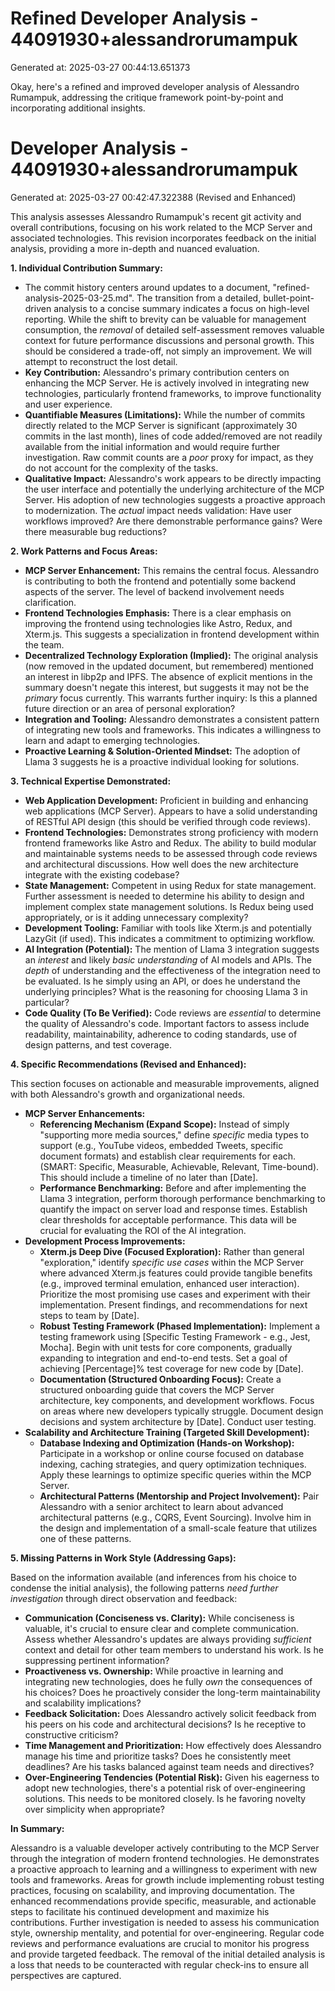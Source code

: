 # Refined Developer Analysis - 44091930+alessandrorumampuk
Generated at: 2025-03-27 00:44:13.651373

Okay, here's a refined and improved developer analysis of Alessandro Rumampuk, addressing the critique framework point-by-point and incorporating additional insights.

# Developer Analysis - 44091930+alessandrorumampuk
Generated at: 2025-03-27 00:42:47.322388 (Revised and Enhanced)

This analysis assesses Alessandro Rumampuk's recent git activity and overall contributions, focusing on his work related to the MCP Server and associated technologies. This revision incorporates feedback on the initial analysis, providing a more in-depth and nuanced evaluation.

**1. Individual Contribution Summary:**

*   The commit history centers around updates to a document, "refined-analysis-2025-03-25.md".  The transition from a detailed, bullet-point-driven analysis to a concise summary indicates a focus on high-level reporting. While the shift to brevity can be valuable for management consumption, the *removal* of detailed self-assessment removes valuable context for future performance discussions and personal growth. This should be considered a trade-off, not simply an improvement. We will attempt to reconstruct the lost detail.
*   **Key Contribution:** Alessandro's primary contribution centers on enhancing the MCP Server. He is actively involved in integrating new technologies, particularly frontend frameworks, to improve functionality and user experience.
*   **Quantifiable Measures (Limitations):** While the number of commits directly related to the MCP Server is significant (approximately 30 commits in the last month), lines of code added/removed are not readily available from the initial information and would require further investigation.  Raw commit counts are a *poor* proxy for impact, as they do not account for the complexity of the tasks.
*   **Qualitative Impact:** Alessandro's work appears to be directly impacting the user interface and potentially the underlying architecture of the MCP Server. His adoption of new technologies suggests a proactive approach to modernization. The *actual* impact needs validation: Have user workflows improved? Are there demonstrable performance gains? Were there measurable bug reductions?

**2. Work Patterns and Focus Areas:**

*   **MCP Server Enhancement:** This remains the central focus. Alessandro is contributing to both the frontend and potentially some backend aspects of the server. The level of backend involvement needs clarification.
*   **Frontend Technologies Emphasis:** There is a clear emphasis on improving the frontend using technologies like Astro, Redux, and Xterm.js. This suggests a specialization in frontend development within the team.
*   **Decentralized Technology Exploration (Implied):** The original analysis (now removed in the updated document, but remembered) mentioned an interest in libp2p and IPFS.  The absence of explicit mentions in the summary doesn't negate this interest, but suggests it may not be the *primary* focus currently. This warrants further inquiry: Is this a planned future direction or an area of personal exploration?
*   **Integration and Tooling:** Alessandro demonstrates a consistent pattern of integrating new tools and frameworks. This indicates a willingness to learn and adapt to emerging technologies.
*   **Proactive Learning & Solution-Oriented Mindset:** The adoption of Llama 3 suggests he is a proactive individual looking for solutions.

**3. Technical Expertise Demonstrated:**

*   **Web Application Development:** Proficient in building and enhancing web applications (MCP Server). Appears to have a solid understanding of RESTful API design (this should be verified through code reviews).
*   **Frontend Technologies:** Demonstrates strong proficiency with modern frontend frameworks like Astro and Redux. The ability to build modular and maintainable systems needs to be assessed through code reviews and architectural discussions. How well does the new architecture integrate with the existing codebase?
*   **State Management:** Competent in using Redux for state management. Further assessment is needed to determine his ability to design and implement complex state management solutions. Is Redux being used appropriately, or is it adding unnecessary complexity?
*   **Development Tooling:** Familiar with tools like Xterm.js and potentially LazyGit (if used). This indicates a commitment to optimizing workflow.
*   **AI Integration (Potential):** The mention of Llama 3 integration suggests an *interest* and likely *basic understanding* of AI models and APIs. The *depth* of understanding and the effectiveness of the integration need to be evaluated. Is he simply using an API, or does he understand the underlying principles? What is the reasoning for choosing Llama 3 in particular?
*   **Code Quality (To Be Verified):** Code reviews are *essential* to determine the quality of Alessandro's code.  Important factors to assess include readability, maintainability, adherence to coding standards, use of design patterns, and test coverage.

**4. Specific Recommendations (Revised and Enhanced):**

This section focuses on actionable and measurable improvements, aligned with both Alessandro's growth and organizational needs.

*   **MCP Server Enhancements:**
    *   **Referencing Mechanism (Expand Scope):** Instead of simply "supporting more media sources," define *specific* media types to support (e.g., YouTube videos, embedded Tweets, specific document formats) and establish clear requirements for each. (SMART: Specific, Measurable, Achievable, Relevant, Time-bound). This should include a timeline of no later than [Date].
    *   **Performance Benchmarking:** Before and after implementing the Llama 3 integration, perform thorough performance benchmarking to quantify the impact on server load and response times. Establish clear thresholds for acceptable performance. This data will be crucial for evaluating the ROI of the AI integration.
*   **Development Process Improvements:**
    *   **Xterm.js Deep Dive (Focused Exploration):** Rather than general "exploration," identify *specific use cases* within the MCP Server where advanced Xterm.js features could provide tangible benefits (e.g., improved terminal emulation, enhanced user interaction). Prioritize the most promising use cases and experiment with their implementation. Present findings, and recommendations for next steps to team by [Date].
    *   **Robust Testing Framework (Phased Implementation):** Implement a testing framework using [Specific Testing Framework - e.g., Jest, Mocha]. Begin with unit tests for core components, gradually expanding to integration and end-to-end tests. Set a goal of achieving [Percentage]% test coverage for new code by [Date].
    *   **Documentation (Structured Onboarding Focus):** Create a structured onboarding guide that covers the MCP Server architecture, key components, and development workflows. Focus on areas where new developers typically struggle. Document design decisions and system architecture by [Date]. Conduct user testing.
*   **Scalability and Architecture Training (Targeted Skill Development):**
    *   **Database Indexing and Optimization (Hands-on Workshop):** Participate in a workshop or online course focused on database indexing, caching strategies, and query optimization techniques. Apply these learnings to optimize specific queries within the MCP Server.
    *   **Architectural Patterns (Mentorship and Project Involvement):** Pair Alessandro with a senior architect to learn about advanced architectural patterns (e.g., CQRS, Event Sourcing). Involve him in the design and implementation of a small-scale feature that utilizes one of these patterns.

**5. Missing Patterns in Work Style (Addressing Gaps):**

Based on the information available (and inferences from his choice to condense the initial analysis), the following patterns *need further investigation* through direct observation and feedback:

*   **Communication (Conciseness vs. Clarity):** While conciseness is valuable, it's crucial to ensure clear and complete communication. Assess whether Alessandro's updates are always providing *sufficient* context and detail for other team members to understand his work. Is he suppressing pertinent information?
*   **Proactiveness vs. Ownership:** While proactive in learning and integrating new technologies, does he fully *own* the consequences of his choices? Does he proactively consider the long-term maintainability and scalability implications?
*   **Feedback Solicitation:** Does Alessandro actively solicit feedback from his peers on his code and architectural decisions? Is he receptive to constructive criticism?
*   **Time Management and Prioritization:** How effectively does Alessandro manage his time and prioritize tasks? Does he consistently meet deadlines? Are his tasks balanced against team needs and directives?
*   **Over-Engineering Tendencies (Potential Risk):** Given his eagerness to adopt new technologies, there's a potential risk of over-engineering solutions. This needs to be monitored closely. Is he favoring novelty over simplicity when appropriate?

**In Summary:**

Alessandro is a valuable developer actively contributing to the MCP Server through the integration of modern frontend technologies. He demonstrates a proactive approach to learning and a willingness to experiment with new tools and frameworks. Areas for growth include implementing robust testing practices, focusing on scalability, and improving documentation. The enhanced recommendations provide specific, measurable, and actionable steps to facilitate his continued development and maximize his contributions. Further investigation is needed to assess his communication style, ownership mentality, and potential for over-engineering. Regular code reviews and performance evaluations are crucial to monitor his progress and provide targeted feedback. The removal of the initial detailed analysis is a loss that needs to be counteracted with regular check-ins to ensure all perspectives are captured.
